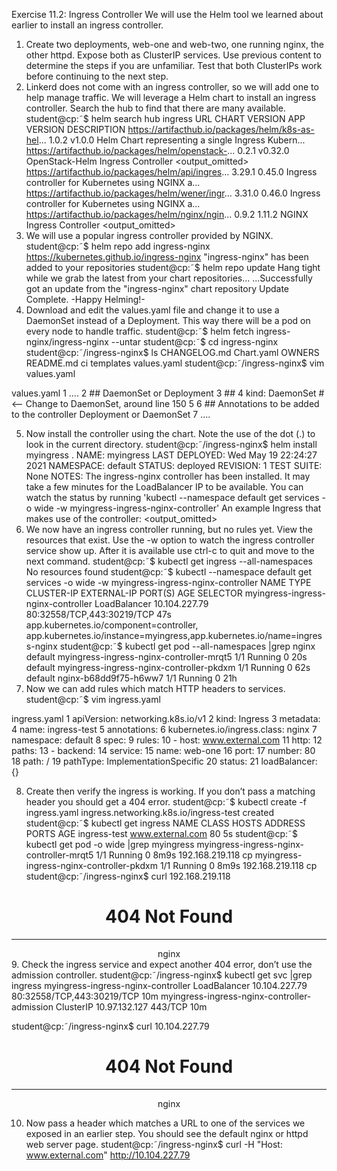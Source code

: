 Exercise 11.2: Ingress Controller
We will use the Helm tool we learned about earlier to install an ingress controller.
1. Create two deployments, web-one and web-two, one running nginx, the other httpd. Expose both as ClusterIP services.
Use previous content to determine the steps if you are unfamiliar. Test that both ClusterIPs work before continuing to
the next step.
2. Linkerd does not come with an ingress controller, so we will add one to help manage traffic. We will leverage a Helm
chart to install an ingress controller. Search the hub to find that there are many available.
student@cp:˜$ helm search hub ingress
URL CHART VERSION
APP VERSION DESCRIPTION
https://artifacthub.io/packages/helm/k8s-as-hel... 1.0.2
v1.0.0 Helm Chart representing a single Ingress Kubern...
https://artifacthub.io/packages/helm/openstack-... 0.2.1
v0.32.0 OpenStack-Helm Ingress Controller
<output_omitted>
https://artifacthub.io/packages/helm/api/ingres... 3.29.1
0.45.0 Ingress controller for Kubernetes using NGINX a...
https://artifacthub.io/packages/helm/wener/ingr... 3.31.0
0.46.0 Ingress controller for Kubernetes using NGINX a...
https://artifacthub.io/packages/helm/nginx/ngin... 0.9.2
1.11.2 NGINX Ingress Controller
<output_omitted>
3. We will use a popular ingress controller provided by NGINX.
student@cp:˜$ helm repo add ingress-nginx https://kubernetes.github.io/ingress-nginx
"ingress-nginx" has been added to your repositories
student@cp:˜$ helm repo update
Hang tight while we grab the latest from your chart repositories...
...Successfully got an update from the "ingress-nginx" chart repository
Update Complete. -Happy Helming!-
4. Download and edit the values.yaml file and change it to use a DaemonSet instead of a Deployment. This way there
will be a pod on every node to handle traffic.
student@cp:˜$ helm fetch ingress-nginx/ingress-nginx --untar
student@cp:˜$ cd ingress-nginx
student@cp:˜/ingress-nginx$ ls
CHANGELOG.md Chart.yaml OWNERS README.md ci templates values.yaml
student@cp:˜/ingress-nginx$ vim values.yaml


values.yaml
1 ....
2 ## DaemonSet or Deployment
3 ##
4 kind: DaemonSet #<-- Change to DaemonSet, around line 150
5
6 ## Annotations to be added to the controller Deployment or DaemonSet
7 ....


5. Now install the controller using the chart. Note the use of the dot (.) to look in the current directory.
student@cp:˜/ingress-nginx$ helm install myingress .
NAME: myingress
LAST DEPLOYED: Wed May 19 22:24:27 2021
NAMESPACE: default
STATUS: deployed
REVISION: 1
TEST SUITE: None
NOTES:
The ingress-nginx controller has been installed.
It may take a few minutes for the LoadBalancer IP to be available.
You can watch the status by running
'kubectl --namespace default get services -o wide -w myingress-ingress-nginx-controller'
An example Ingress that makes use of the controller:
<output_omitted>
6. We now have an ingress controller running, but no rules yet. View the resources that exist. Use the -w option to watch
the ingress controller service show up. After it is available use ctrl-c to quit and move to the next command.
student@cp:˜$ kubectl get ingress --all-namespaces
No resources found
student@cp:˜$ kubectl --namespace default get services -o wide -w myingress-ingress-nginx-controller
NAME TYPE CLUSTER-IP EXTERNAL-IP
PORT(S) AGE SELECTOR
myingress-ingress-nginx-controller LoadBalancer 10.104.227.79 <pending>
80:32558/TCP,443:30219/TCP 47s app.kubernetes.io/component=controller,
app.kubernetes.io/instance=myingress,app.kubernetes.io/name=ingress-nginx
student@cp:˜$ kubectl get pod --all-namespaces |grep nginx
default myingress-ingress-nginx-controller-mrqt5 1/1 Running 0 20s
default myingress-ingress-nginx-controller-pkdxm 1/1 Running 0 62s
default nginx-b68dd9f75-h6ww7 1/1 Running 0 21h
7. Now we can add rules which match HTTP headers to services.
student@cp:˜$ vim ingress.yaml

ingress.yaml
1 apiVersion: networking.k8s.io/v1
2 kind: Ingress
3 metadata:
4 name: ingress-test
5 annotations:
6 kubernetes.io/ingress.class: nginx
7 namespace: default
8 spec:
9 rules:
10 - host: www.external.com
11 http:
12 paths:
13 - backend:
14 service:
15 name: web-one
16 port:
17 number: 80
18 path: /
19 pathType: ImplementationSpecific
20 status:
21 loadBalancer: {}


8. Create then verify the ingress is working. If you don’t pass a matching header you should get a 404 error.
student@cp:˜$ kubectl create -f ingress.yaml
ingress.networking.k8s.io/ingress-test created
student@cp:˜$ kubectl get ingress
NAME CLASS HOSTS ADDRESS PORTS AGE
ingress-test <none> www.external.com 80 5s
student@cp:˜$ kubectl get pod -o wide |grep myingress
myingress-ingress-nginx-controller-mrqt5 1/1 Running 0 8m9s 192.168.219.118
cp <none> <none>
myingress-ingress-nginx-controller-pkdxm 1/1 Running 0 8m9s 192.168.219.118
cp <none> <none>
student@cp:˜/ingress-nginx$ curl 192.168.219.118
<html>
<head><title>404 Not Found</title></head>
<body>
<center><h1>404 Not Found</h1></center>
<hr><center>nginx</center>
</body>
</html>
9. Check the ingress service and expect another 404 error, don’t use the admission controller.
student@cp:˜/ingress-nginx$ kubectl get svc |grep ingress
myingress-ingress-nginx-controller LoadBalancer 10.104.227.79 <pending>
80:32558/TCP,443:30219/TCP 10m
myingress-ingress-nginx-controller-admission ClusterIP 10.97.132.127 <none>
443/TCP 10m

student@cp:˜/ingress-nginx$ curl 10.104.227.79
<html>
<head><title>404 Not Found</title></head>
<body>
<center><h1>404 Not Found</h1></center>
<hr><center>nginx</center>
</body>
</html>


10. Now pass a header which matches a URL to one of the services we exposed in an earlier step. You should see the
default nginx or httpd web server page.
student@cp:˜/ingress-nginx$ curl -H "Host: www.external.com" http://10.104.227.79
<!DOCTYPE html>
<html>
<head>
<title>Welcome to nginx!</title>
<style>
<output_omitted>
11. We can add an annotation to the ingress pods for Linkerd. You will get some warnings, but the command will work.

```
student@cp:˜/ingress-nginx$ kubectl get ds myingress-ingress-nginx-controller -o yaml | \
linkerd inject --ingress - | kubectl apply -f -
```

```
daemonset "myingress-ingress-nginx-controller" injected


Warning: resource daemonsets/myingress-ingress-nginx-controller is missing the
kubectl.kubernetes.io/last-applied-configuration annotation which is required
by kubectl apply. kubectl apply should only be used on resources created
declaratively by either kubectl create --save-config or kubectl apply. The
missing annotation will be patched automatically.
daemonset.apps/myingress-ingress-nginx-controller configured
```

12. Go to the Top page, change the namespace to default and the resource to
daemonset/myingress-ingress-nginx-controller. Press start then pass more traffic to the ingress controller and
view traffic metrics via the GUI. Let top run so we can see another page added in an upcoming step.

